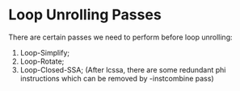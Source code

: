 # Loop Unrolling Passes 

There are certain passes we need to perform before loop unrolling:

1. Loop-Simplify;
2. Loop-Rotate;
3. Loop-Closed-SSA; (After lcssa, there are some redundant phi instructions which can be removed by -instcombine pass)